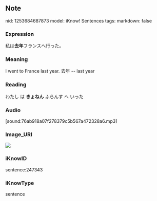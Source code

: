 ## Note
nid: 1253684687873
model: iKnow! Sentences
tags: 
markdown: false

### Expression
私は<b>去年</b>フランスへ行った。

### Meaning
I went to France last year.
去年 -- last year

### Reading
わたし は <b>きょねん</b> ふらんす へ いった

### Audio
[sound:76ab918a07f278379c5b567a472328a6.mp3]

### Image_URI
<img src="59e37760b3b4bec974dd738a1719bb3c.jpg">

### iKnowID
sentence:247343

### iKnowType
sentence
